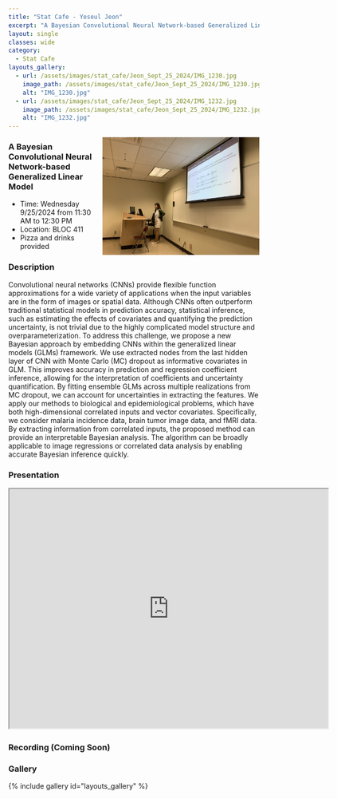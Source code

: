 ```yaml
---
title: "Stat Cafe - Yeseul Jeon"
excerpt: "A Bayesian Convolutional Neural Network-based Generalized Linear Model"
layout: single
classes: wide
category: 
  - Stat Cafe
layouts_gallery:
  - url: /assets/images/stat_cafe/Jeon_Sept_25_2024/IMG_1230.jpg
    image_path: /assets/images/stat_cafe/Jeon_Sept_25_2024/IMG_1230.jpg
    alt: "IMG_1230.jpg"
  - url: /assets/images/stat_cafe/Jeon_Sept_25_2024/IMG_1232.jpg
    image_path: /assets/images/stat_cafe/Jeon_Sept_25_2024/IMG_1232.jpg
    alt: "IMG_1232.jpg"
---
```


<img src="https://github.com/tamusgsa/tamusgsa.github.io/blob/master/assets/images/stat_cafe/Jeon_Sept_25_2024/IMG_1228.jpg?raw=true" alt="Header" width="315" style="float: right;"/> 

### A Bayesian Convolutional Neural Network-based Generalized Linear Model 

- Time: Wednesday 9/25/2024 from 11:30 AM to 12:30 PM
- Location: BLOC 411
- Pizza and drinks provided

### Description
Convolutional neural networks (CNNs) provide flexible function approximations for a
wide variety of applications when the input variables are in the form of images or spatial
data. Although CNNs often outperform traditional statistical models in prediction
accuracy, statistical inference, such as estimating the effects of covariates and
quantifying the prediction uncertainty, is not trivial due to the highly complicated model
structure and overparameterization. To address this challenge, we propose a new
Bayesian approach by embedding CNNs within the generalized linear models (GLMs)
framework. We use extracted nodes from the last hidden layer of CNN with Monte Carlo
(MC) dropout as informative covariates in GLM. This improves accuracy in prediction and
regression coefficient inference, allowing for the interpretation of coefficients and
uncertainty quantification. By fitting ensemble GLMs across multiple realizations from
MC dropout, we can account for uncertainties in extracting the features. We apply our
methods to biological and epidemiological problems, which have both high-dimensional
correlated inputs and vector covariates. Specifically, we consider malaria incidence data,
brain tumor image data, and fMRI data. By extracting information from correlated inputs,
the proposed method can provide an interpretable Bayesian analysis. The algorithm can
be broadly applicable to image regressions or correlated data analysis by enabling
accurate Bayesian inference quickly. 



### Presentation
<iframe src="https://drive.google.com/file/d/1c4AS0T7j_9wYyjyRbtJDNFEsyNvmLQgI/preview" width="640" height="480" allow="autoplay"></iframe>

### Recording (Coming Soon)

### Gallery

{% include gallery id="layouts_gallery" %}
